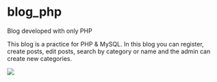 # blog_php
Blog developed with only PHP

This blog is a practice for PHP & MySQL.
In this blog you can register, create posts, edit posts, search by category or name and the admin can create new categories.

<img src="https://github.com/Randybry97z/blog_php/settings"/>
